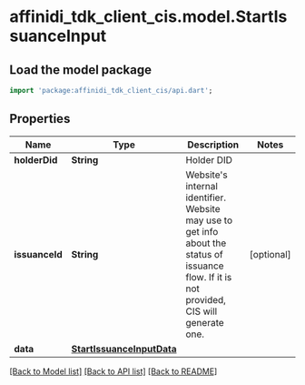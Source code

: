 # affinidi_tdk_client_cis.model.StartIssuanceInput

## Load the model package

```dart
import 'package:affinidi_tdk_client_cis/api.dart';
```

## Properties

| Name           | Type                                                    | Description                                                                                                                                 | Notes      |
| -------------- | ------------------------------------------------------- | ------------------------------------------------------------------------------------------------------------------------------------------- | ---------- |
| **holderDid**  | **String**                                              | Holder DID                                                                                                                                  |
| **issuanceId** | **String**                                              | Website's internal identifier. Website may use to get info about the status of issuance flow. If it is not provided, CIS will generate one. | [optional] |
| **data**       | [**StartIssuanceInputData**](StartIssuanceInputData.md) |                                                                                                                                             |

[[Back to Model list]](../README.md#documentation-for-models) [[Back to API list]](../README.md#documentation-for-api-endpoints) [[Back to README]](../README.md)
